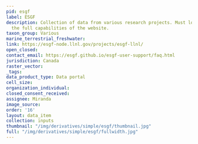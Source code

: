 ```yaml
---
pid: esgf
label: ESGF
description: Collection of data from various research projects. Must log in to access
  the full capabilities of the website.
taxon_group: Various
marine_terrestrial_freshwater: 
link: https://esgf-node.llnl.gov/projects/esgf-llnl/
open_closed: 
contact_email: https://esgf.github.io/esgf-user-support/faq.html
jurisdiction: Canada
raster_vector: 
_tags: 
data_product_type: Data portal
cell_size: 
organization_individual: 
closed_consent_received: 
assignee: Miranda
image_source: 
order: '16'
layout: data_item
collection: inputs
thumbnail: "/img/derivatives/simple/esgf/thumbnail.jpg"
full: "/img/derivatives/simple/esgf/fullwidth.jpg"
---
```

